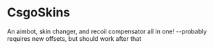 # CsgoSkins
An aimbot, skin changer, and recoil compensator all in one!
--probably requires new offsets, but should work after that
